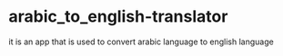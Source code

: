 # arabic_to_english-translator
it is an app that is used to convert arabic language to english language
